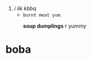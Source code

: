1. <em>i lik kbbq</em>
	+ <code>burnt meat yum</code>.</p>
<strong>soup dumplings</strong> r yummy
<h1>boba</h1>
